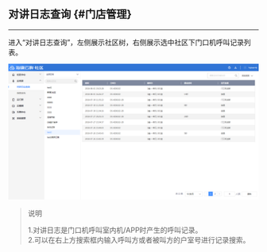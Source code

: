 ## 对讲日志查询 {#门店管理}

---

进入“对讲日志查询”，左侧展示社区树，右侧展示选中社区下门口机呼叫记录列表。

![](/assets/dui-jiang-ri-zhi.png)

> 说明
>
> 1.对讲日志是门口机呼叫室内机/APP时产生的呼叫记录。  
> 2.可以在右上方搜索框内输入呼叫方或者被叫方的户室号进行记录搜索。



